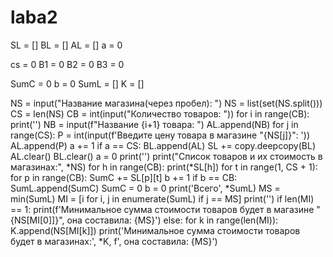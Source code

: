 # laba2
SL = []
BL = []
AL = []
a = 0

cs = 0
B1 = 0
B2 = 0
B3 = 0

SumC = 0
b = 0
SumL = []
K = []

NS = input("Название магазина(через пробел): ")
NS = list(set(NS.split()))
CS = len(NS)
CB = int(input("Количество товаров: "))
for i in range(CB):
  print('')
  NB = input(f"Название {i+1} товара: ")
  AL.append(NB)
  for j in range(CS):
    P = int(input(f'Введите цену товара в магазине "{NS[j]}": '))
    AL.append(P)
    a += 1
    if a == CS:
      BL.append(AL)
      SL += copy.deepcopy(BL)
      AL.clear()
      BL.clear()
      a = 0
print('')
print("Список товаров и их стоимость в магазинах:", *NS)
for h in range(CB):
  print(*SL[h])
for t in range(1, CS + 1):
  for p in range(CB):
    SumC += SL[p][t]
    b += 1
    if b == CB:
      SumL.append(SumC)
      SumC = 0
      b = 0
print('Всего', *SumL)
MS = min(SumL)
MI = [i for i, j in enumerate(SumL) if j == MS]
print('')
if len(MI) == 1:
  print(f'Минимальное сумма стоимости товаров будет в магазине "{NS[MI[0]]}", она составила: {MS}')
else:
  for k in range(len(MI)):
    K.append(NS[MI[k]])
  print('Минимальное сумма стоимости товаров будет в магазинах:', *K, f', она составила: {MS}')
  
